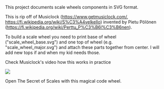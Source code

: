 This project documents scale wheels components in SVG format.

This is rip off of Musiclock (https://www.getmusiclock.com/, https://fi.wikipedia.org/wiki/S%C3%A4velkello) invented by Pietu Pölönen (https://fi.wikipedia.org/wiki/Perttu_P%C3%B6l%C3%B6nen).

To build a scale wheel you need to print base of wheel ("scale_wheel_base.svg") and one top of wheel (e.g. "scale_wheel_major.svg") and attach these parts together from center. I will add new tops if and when my kid needs those.

Check Musiclock's video how this works in practice

[<img src="https://img.youtube.com/vi/SDUt9Z6IOWU/hqdefault.jpg">](https://youtu.be/SDUt9Z6IOWU?si=Glmrp38TkJGAJ14N)

Open The Secret of Scales with this magical code wheel.
